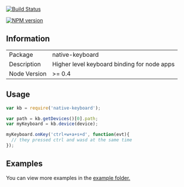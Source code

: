 [![Build Status](https://travis-ci.org/contra/native-keyboard.png?branch=master)](https://travis-ci.org/contra/native-keyboard)

[![NPM version](https://badge.fury.io/js/native-keyboard.png)](http://badge.fury.io/js/native-keyboard)

## Information

<table>
<tr>
<td>Package</td><td>native-keyboard</td>
</tr>
<tr>
<td>Description</td>
<td>Higher level keyboard binding for node apps</td>
</tr>
<tr>
<td>Node Version</td>
<td>>= 0.4</td>
</tr>
</table>

## Usage

```javascript
var kb = require('native-keyboard');

var path = kb.getDevices()[0].path;
var myKeyboard = kb.device(device);

myKeyboard.onKey('ctrl+w+a+s+d', function(evt){
  // they pressed ctrl and wasd at the same time
});
```

## Examples

You can view more examples in the [example folder.](https://github.com/Contra/native-keyboard/tree/master/examples)
